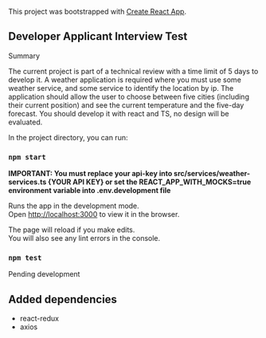 This project was bootstrapped with [Create React App](https://github.com/facebook/create-react-app).

## Developer Applicant Interview Test
Summary

The current project is part of a technical review with a time limit of 5 days to develop it.
A weather application is required where you must use some weather service, and some service to identify the location by ip.
The application should allow the user to choose between five cities (including their current position) and see the current temperature and the five-day forecast.
You should develop it with react and TS, no design will be evaluated.

In the project directory, you can run:

### `npm start`
**IMPORTANT: You must replace your api-key into src/services/weather-services.ts {YOUR API KEY}
or set the REACT_APP_WITH_MOCKS=true environment variable into .env.development file**

Runs the app in the development mode.<br />
Open [http://localhost:3000](http://localhost:3000) to view it in the browser.

The page will reload if you make edits.<br />
You will also see any lint errors in the console.

### `npm test`
Pending development
## Added dependencies
- react-redux
- axios

